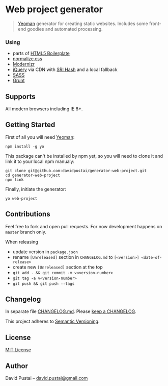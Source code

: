 # Web project generator

> [Yeoman](http://yeoman.io) generator for creating static websites. Includes some front-end goodies and automated processing.


### Using
 * parts of [HTML5 Boilerplate](https://html5boilerplate.com/)
 * [normalize.css](https://necolas.github.io/normalize.css/)
 * [Modernizr](https://modernizr.com/)
 * [jQuery](https://jquery.com/) via CDN with [SRI Hash](https://developer.mozilla.org/en-US/docs/Web/Security/Subresource_Integrity) and a local fallback
 * [SASS](http://sass-lang.com/)
 * [Grunt](http://gruntjs.com/)


## Supports

All modern browsers including IE 8+.


## Getting Started

First of all you will need [Yeoman](http://yeoman.io):

```
npm install -g yo
```

This package can't be installed by npm yet, so you will need to clone it and link it to your local npm manualy:

```
git clone git@github.com:davidpustai/generator-web-project.git
cd generator-web-project
npm link
```

Finally, initiate the generator:

```
yo web-project
```

## Contributions

Feel free to fork and open pull requests. For now development happens on `master` branch only.

When releasing
* update version in `package.json`
* rename `[Unreleased]` section in `CHANGELOG.md` to `[<version>] <date-of-release>`
* create new `[Unreleased]` section at the top
* `git add . && git commit -m v<version-number>`
* `git tag -a v<version-number>`
* `git push && git push --tags`


## Changelog

In separate file [CHANGELOG.md](CHANGELOG.md). Please [keep a CHANGELOG](http://keepachangelog.com/).

This project adheres to [Semantic Versioning](http://semver.org/).


## License

[MIT License](https://en.wikipedia.org/wiki/MIT_License)


## Author

David Pustai – david.pustai@gmail.com
